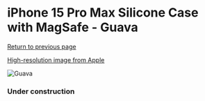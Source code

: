 # iPhone 15 Pro Max Silicone Case with MagSafe - Guava

[Return to previous page](/iphone_15)

[High-resolution image from Apple](https://store.storeimages.cdn-apple.com/8756/as-images.apple.com/is/MT1V3?wid=4500&hei=4500&fmt=png)

<div style="width: 384px"><img src="/everyphone/MT1V3.png" alt="Guava"></div>

### Under construction
